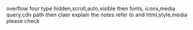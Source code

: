 overflow four type hidden,scroll,auto,visible then fonts, icons,media query,cdn path then claer explain the notes  refer to and html,style,media please check 